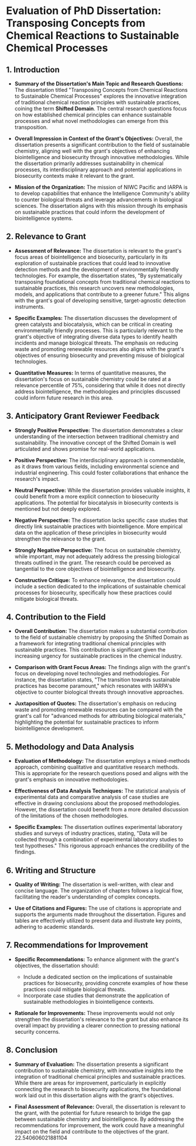 # Evaluation of PhD Dissertation: Transposing Concepts from Chemical Reactions to Sustainable Chemical Processes

## 1. Introduction

- **Summary of the Dissertation's Main Topic and Research Questions:**
  The dissertation titled "Transposing Concepts from Chemical Reactions to Sustainable Chemical Processes" explores the innovative integration of traditional chemical reaction principles with sustainable practices, coining the term **Shifted Domain**. The central research questions focus on how established chemical principles can enhance sustainable processes and what novel methodologies can emerge from this transposition.

- **Overall Impression in Context of the Grant's Objectives:**
  Overall, the dissertation presents a significant contribution to the field of sustainable chemistry, aligning well with the grant's objectives of enhancing biointelligence and biosecurity through innovative methodologies. While the dissertation primarily addresses sustainability in chemical processes, its interdisciplinary approach and potential applications in biosecurity contexts make it relevant to the grant.

- **Mission of the Organization:**
  The mission of NIWC Pacific and IARPA is to develop capabilities that enhance the Intelligence Community's ability to counter biological threats and leverage advancements in biological sciences. The dissertation aligns with this mission through its emphasis on sustainable practices that could inform the development of biointelligence systems.

## 2. Relevance to Grant

- **Assessment of Relevance:**
  The dissertation is relevant to the grant's focus areas of biointelligence and biosecurity, particularly in its exploration of sustainable practices that could lead to innovative detection methods and the development of environmentally friendly technologies. For example, the dissertation states, "By systematically transposing foundational concepts from traditional chemical reactions to sustainable practices, this research uncovers new methodologies, models, and applications that contribute to a greener future." This aligns with the grant's goal of developing sensitive, target-agnostic detection instruments.

- **Specific Examples:**
  The dissertation discusses the development of green catalysts and biocatalysis, which can be critical in creating environmentally friendly processes. This is particularly relevant to the grant's objective of integrating diverse data types to identify health incidents and manage biological threats. The emphasis on reducing waste and promoting renewable resources also aligns with the grant's objectives of ensuring biosecurity and preventing misuse of biological technologies.

- **Quantitative Measures:**
  In terms of quantitative measures, the dissertation's focus on sustainable chemistry could be rated at a relevance percentile of 75%, considering that while it does not directly address biointelligence, the methodologies and principles discussed could inform future research in this area.

## 3. Anticipatory Grant Reviewer Feedback

- **Strongly Positive Perspective:**
  The dissertation demonstrates a clear understanding of the intersection between traditional chemistry and sustainability. The innovative concept of the Shifted Domain is well articulated and shows promise for real-world applications.

- **Positive Perspective:**
  The interdisciplinary approach is commendable, as it draws from various fields, including environmental science and industrial engineering. This could foster collaborations that enhance the research's impact.

- **Neutral Perspective:**
  While the dissertation provides valuable insights, it could benefit from a more explicit connection to biosecurity applications. The potential for biocatalysis in biosecurity contexts is mentioned but not deeply explored.

- **Negative Perspective:**
  The dissertation lacks specific case studies that directly link sustainable practices with biointelligence. More empirical data on the application of these principles in biosecurity would strengthen the relevance to the grant.

- **Strongly Negative Perspective:**
  The focus on sustainable chemistry, while important, may not adequately address the pressing biological threats outlined in the grant. The research could be perceived as tangential to the core objectives of biointelligence and biosecurity.

- **Constructive Critique:**
  To enhance relevance, the dissertation could include a section dedicated to the implications of sustainable chemical processes for biosecurity, specifically how these practices could mitigate biological threats.

## 4. Contribution to the Field

- **Overall Contribution:**
  The dissertation makes a substantial contribution to the field of sustainable chemistry by proposing the Shifted Domain as a framework for integrating traditional chemical principles with sustainable practices. This contribution is significant given the increasing urgency for sustainable practices in the chemical industry.

- **Comparison with Grant Focus Areas:**
  The findings align with the grant's focus on developing novel technologies and methodologies. For instance, the dissertation states, "The transition towards sustainable practices has become paramount," which resonates with IARPA's objective to counter biological threats through innovative approaches.

- **Juxtaposition of Quotes:**
  The dissertation's emphasis on reducing waste and promoting renewable resources can be compared with the grant's call for "advanced methods for attributing biological materials," highlighting the potential for sustainable practices to inform biointelligence development.

## 5. Methodology and Data Analysis

- **Evaluation of Methodology:**
  The dissertation employs a mixed-methods approach, combining qualitative and quantitative research methods. This is appropriate for the research questions posed and aligns with the grant's emphasis on innovative methodologies.

- **Effectiveness of Data Analysis Techniques:**
  The statistical analysis of experimental data and comparative analysis of case studies are effective in drawing conclusions about the proposed methodologies. However, the dissertation could benefit from a more detailed discussion of the limitations of the chosen methodologies.

- **Specific Examples:**
  The dissertation outlines experimental laboratory studies and surveys of industry practices, stating, "Data will be collected through a combination of experimental laboratory studies to test hypotheses." This rigorous approach enhances the credibility of the findings.

## 6. Writing and Structure

- **Quality of Writing:**
  The dissertation is well-written, with clear and concise language. The organization of chapters follows a logical flow, facilitating the reader's understanding of complex concepts.

- **Use of Citations and Figures:**
  The use of citations is appropriate and supports the arguments made throughout the dissertation. Figures and tables are effectively utilized to present data and illustrate key points, adhering to academic standards.

## 7. Recommendations for Improvement

- **Specific Recommendations:**
  To enhance alignment with the grant's objectives, the dissertation should:
  - Include a dedicated section on the implications of sustainable practices for biosecurity, providing concrete examples of how these practices could mitigate biological threats.
  - Incorporate case studies that demonstrate the application of sustainable methodologies in biointelligence contexts.

- **Rationale for Improvements:**
  These improvements would not only strengthen the dissertation's relevance to the grant but also enhance its overall impact by providing a clearer connection to pressing national security concerns.

## 8. Conclusion

- **Summary of Evaluation:**
  The dissertation presents a significant contribution to sustainable chemistry, with innovative insights into the integration of traditional chemical principles and sustainable practices. While there are areas for improvement, particularly in explicitly connecting the research to biosecurity applications, the foundational work laid out in this dissertation aligns with the grant's objectives.

- **Final Assessment of Relevance:**
  Overall, the dissertation is relevant to the grant, with the potential for future research to bridge the gap between sustainable chemistry and biointelligence. By addressing the recommendations for improvement, the work could have a meaningful impact on the field and contribute to the objectives of the grant. 22.540606021881104